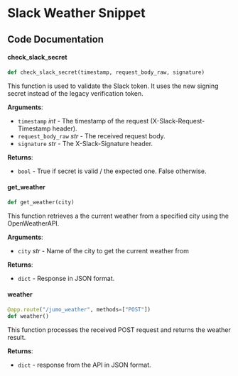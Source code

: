 # Slack Weather Snippet
## Code Documentation
<a id="main">

<a id="main.check_slack_secret"></a>
#### check\_slack\_secret

```python
def check_slack_secret(timestamp, request_body_raw, signature)
```

This function is used to validate the Slack token. It uses the new signing secret instead of the legacy verification token.

**Arguments**:

- `timestamp` _int_ - The timestamp of the request (X-Slack-Request-Timestamp header).
- `request_body_raw` _str_ - The received request body.
- `signature` _str_ - The X-Slack-Signature header.
  

**Returns**:

- `bool` - True if secret is valid / the expected one. False otherwise.

<a id="main.get_weather"></a>

#### get\_weather

```python
def get_weather(city)
```

This function retrieves a the current weather from a specified city using the OpenWeatherAPI.

**Arguments**:

- `city` _str_ - Name of the city to get the current weather from
  

**Returns**:

- `dict` - Response in JSON format.

<a id="main.weather"></a>

#### weather

```python
@app.route("/jumo_weather", methods=["POST"])
def weather()
```

This function processes the received POST request and returns the weather result.

**Returns**:

- `dict` - response from the API in JSON format.

<br>
